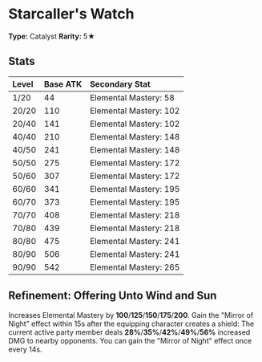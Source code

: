 # Starcaller's Watch

**Type:** Catalyst
**Rarity:** 5★

## Stats

| Level | Base ATK | Secondary Stat |
| :--- | :--- | :--- |
| 1/20 | 44 | Elemental Mastery: 58 |
| 20/20 | 110 | Elemental Mastery: 102 |
| 20/40 | 141 | Elemental Mastery: 102 |
| 40/40 | 210 | Elemental Mastery: 148 |
| 40/50 | 241 | Elemental Mastery: 148 |
| 50/50 | 275 | Elemental Mastery: 172 |
| 50/60 | 307 | Elemental Mastery: 172 |
| 60/60 | 341 | Elemental Mastery: 195 |
| 60/70 | 373 | Elemental Mastery: 195 |
| 70/70 | 408 | Elemental Mastery: 218 |
| 70/80 | 439 | Elemental Mastery: 218 |
| 80/80 | 475 | Elemental Mastery: 241 |
| 80/90 | 506 | Elemental Mastery: 241 |
| 90/90 | 542 | Elemental Mastery: 265 |

## Refinement: Offering Unto Wind and Sun

Increases Elemental Mastery by **100**/**125**/**150**/**175**/**200**. Gain the "Mirror of Night" effect within 15s after the equipping character creates a shield: The current active party member deals **28%**/**35%**/**42%**/**49%**/**56%** increased DMG to nearby opponents. You can gain the "Mirror of Night" effect once every 14s.

